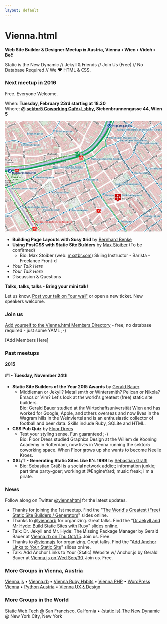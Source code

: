 ```yaml
---
layout: default
---
```


# Vienna.html

**Web Site Builder & Designer Meetup in Austria, Vienna • Wien • Vídeň • Beč**

Static is the New Dynamic // Jekyll & Friends // Join Us (Free) // No Database Required // We ♥ HTML & CSS.


### Next meetup in 2016

Free. Everyone Welcome.

When:    **Tuesday, February 23rd starting at 18.30**   
Where:   **@ [sektor5 Coworking Café+Lobby](http://www.sektor5.at), Siebenbrunnengasse 44, Wien 5**  


![](i/sektor5map.jpg)

- **Building Page Layouts with Susy Grid** by [Bernhard Benke](https://github.com/spuz)
- **Using PostCSS with Static Site Builders** by [Max Stoiber](https://github.com/mxstbr)  (To be confirmed)
    - Bio: Max Stoiber (web: [mxstbr.com](http://mxstbr.com)) Skiing Instructor - Barista -️ Freelance Front-d 
- _Your Talk Here_
- _Your Talk Here_
- Discussion & Questions

**Talks, talks, talks - Bring your mini talk!**  

Let us know. [Post your talk on "our wall"](https://github.com/viennahtml/members/issues/9) or open a new ticket. New speakers welcome.


### Join us

[Add yourself to the Vienna.html Members Directory](https://github.com/viennahtml/members) - free; no database required - just some YAML ;-)

[Add Members Here]


### Past meetups

**2015**

#### \#1 - Tuesday, November 24th

- **Static Site Builders of the Year 2015 Awards** by [Gerald Bauer](https://github.com/geraldb)
    - Middleman or Jekyll? Metallsmith or Wintersmith? Pelican or Nikola? Emacs or Vim? Let's look at the world's greatest (free) static site builders.   
      Bio: Gerald Bauer studied at the Wirtschaftsuniversität Wien and has worked for Google, Apple, and others overseas and now lives in the Wagram hills in the Weinviertel and is an enthusiastic collector of football and beer data. Skills include Ruby, SQLite and HTML.
- **CSS Pub Quiz** by [Floor Drees](https://twitter.com/floordrees)
    - Test your styling sense. Fun guaranteed ;-)   
      Bio: Floor Dress studied Graphics Design at the Willem de Kooning Academy in Rotterdam, now lives in Vienna running the sektor5 coworking space. When Floor grows up she wants to become Neelie Kroes.
- **XSL/T - Generating Static Sites Like It's 1999** by [Sebastian Gräßl](http://bastilian.me)
    - Bio: Sebastian Gräßl is a social network addict; information junkie; part time party-goer; working at @EngineYard; music freak; i'm a pirate.


### News

Follow along on Twitter [@viennahtml](https://twitter.com/viennahtml) for the latest updates.

- Thanks for joining the 1st meetup. Find the "[The World's Greatest (Free) Static Site Builders / Generators](http://slideshow-s9.github.io/demos/staticgen.html)" slides online.
- Thanks to [@viennarb](https://twitter.com/viennarb) for organizing. Great talks. Find the "[Dr Jekyll and Mr Hyde: Build Static Sites with Ruby](http://slideshow-s9.github.io/demos/drjekyll.html)" slides online.
- Talk: Dr. Jekyll and Mr. Hyde: The Missing Package Manager by Gerald Bauer at [Vienna.rb on Thu Oct/15](http://www.meetup.com/vienna-rb/events/225097350). Join us. Free.
- Thanks to [@viennajs](https://twitter.com/viennajs) for organizing. Great talks. Find the "[Add Anchor Links to Your Static Site](http://slideshow-s9.github.io/demos/anchor.html)" slides online.
- Talk: Add Anchor Links to Your (Static) Website w/ Anchor.js by Gerald Bauer at [Vienna.js on Wed Sep/30](http://www.meetup.com/viennajs/events/220339170). Join us. Free.


### More Groups in Vienna, Austria

[Vienna.js](http://meetup.com/viennajs) •
[Vienna.rb](http://vienna-rb.at) •
[Vienna Ruby Habits](http://meetup.com/RubyHabits) •
[Vienna PHP](http://meetup.com/viennaphp) •
[WordPress Vienna](http://meetup.com/Vienna-WordPress-Meetup) •
[Python Austria](http://pyug.at) •
[Vienna UX & Design](http://meetup.com/uxwien)

### More Groups in the World

[Static Web Tech](http://www.staticwebtech.com) @ San Francisco, California  •
[{static is} The New Dynamic](http://meetup.com/The-New-Dynamic) @ New York City, New York
